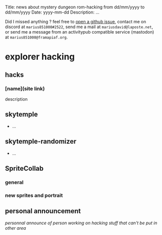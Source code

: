 Title: news about mystery dungeon rom-hacking from dd/mm/yyyy to dd/mm/yyyy
Date: yyyy-mm-dd
Description: ...

Did I missed anything ? feel free to [open a github issue](https://github.com/marius851000/pmd_hack_weekly/issues), contact me on discord at ``marius851000#2522``, send me a mail at ``mariusdavid@laposte.net``, or send me a message from an activitypub compatible service (mastodon) at ``marius851000@framapiaf.org``.

# explorer hacking
## hacks
### [name](site link)
description

## skytemple
- ...

## skytemple-randomizer
- ...
## SpriteCollab
### general
### new sprites and portrait

## personal announcement
*personnal announce of person working on hacking stuff that can't be put in other area*